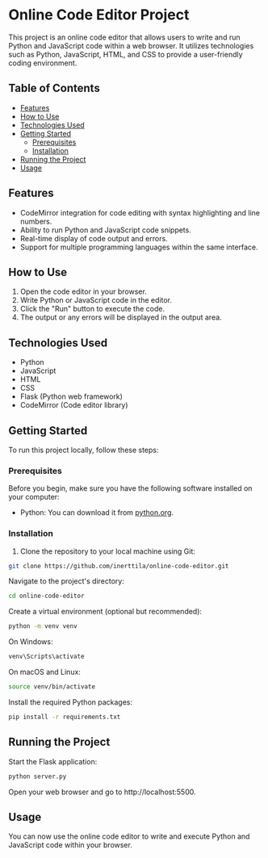 # Online Code Editor Project

This project is an online code editor that allows users to write and run Python and JavaScript code within a web browser. It utilizes technologies such as Python, JavaScript, HTML, and CSS to provide a user-friendly coding environment.

## Table of Contents

- [Features](#features)
- [How to Use](#how-to-use)
- [Technologies Used](#technologies-used)
- [Getting Started](#getting-started)
  - [Prerequisites](#prerequisites)
  - [Installation](#installation)
- [Running the Project](#running-the-project)
- [Usage](#usage)

## Features

- CodeMirror integration for code editing with syntax highlighting and line numbers.
- Ability to run Python and JavaScript code snippets.
- Real-time display of code output and errors.
- Support for multiple programming languages within the same interface.

## How to Use

1. Open the code editor in your browser.
2. Write Python or JavaScript code in the editor.
3. Click the "Run" button to execute the code.
4. The output or any errors will be displayed in the output area.

## Technologies Used

- Python
- JavaScript
- HTML
- CSS
- Flask (Python web framework)
- CodeMirror (Code editor library)

## Getting Started

To run this project locally, follow these steps:

### Prerequisites

Before you begin, make sure you have the following software installed on your computer:

- Python: You can download it from [python.org](https://www.python.org/downloads/).

### Installation

1. Clone the repository to your local machine using Git:

```bash
git clone https://github.com/inerttila/online-code-editor.git
```

Navigate to the project's directory:

```bash
cd online-code-editor
```

Create a virtual environment (optional but recommended):

```bash
python -m venv venv
```

On Windows:

```bash
venv\Scripts\activate
```

On macOS and Linux:

```bash
source venv/bin/activate
```

Install the required Python packages:

```bash
pip install -r requirements.txt
```

## Running the Project

Start the Flask application:

```bash
python server.py
```

Open your web browser and go to http://localhost:5500.

## Usage

You can now use the online code editor to write and execute Python and JavaScript code within your browser.
